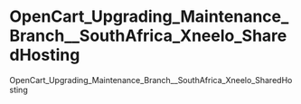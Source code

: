# OpenCart_Upgrading_Maintenance_Branch__SouthAfrica_Xneelo_SharedHosting
OpenCart_Upgrading_Maintenance_Branch__SouthAfrica_Xneelo_SharedHosting
